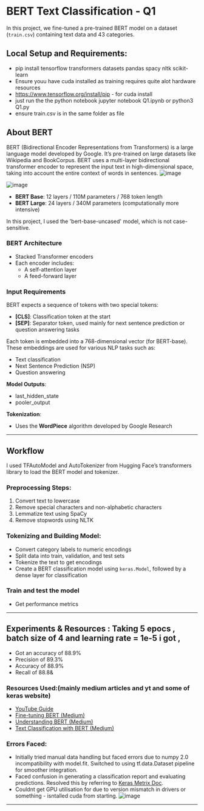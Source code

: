 # BERT Text Classification - Q1

In this project, we fine-tuned a pre-trained BERT model on a dataset (`train.csv`) containing text data and 43 categories.

## Local Setup and Requirements: 

- pip install tensorflow transformers datasets pandas spacy nltk scikit-learn
- Ensure youu have cuda installed as training requires quite alot hardware resources
- https://www.tensorflow.org/install/pip - for cuda install
- just run the the python notebook jupyter notebook Q1.ipynb or python3 Q1.py
- ensure train.csv is in the same folder as file


## About BERT

BERT (Bidirectional Encoder Representations from Transformers) is a large language model developed by Google. It’s pre-trained on large datasets like Wikipedia and BookCorpus. BERT uses a multi-layer bidirectional transformer encoder to represent the input text in high-dimensional space, taking into account the entire context of words in sentences.
![image](https://github.com/user-attachments/assets/eb3f604b-92f3-48ea-8753-e6a0cf38768f)

![image](https://github.com/user-attachments/assets/c6b3a47c-cd28-4fd9-a3e5-1a6723089423)



- **BERT Base**: 12 layers / 110M parameters / 768 token length  
- **BERT Large**: 24 layers / 340M parameters (computationally more intensive)

In this project, I used the 'bert-base-uncased' model, which is not case-sensitive.

### BERT Architecture

- Stacked Transformer encoders
- Each encoder includes:
  - A self-attention layer
  - A feed-forward layer

### Input Requirements

BERT expects a sequence of tokens with two special tokens:
- **[CLS]**: Classification token at the start
- **[SEP]**: Separator token, used mainly for next sentence prediction or question answering tasks

Each token is embedded into a 768-dimensional vector (for BERT-base). These embeddings are used for various NLP tasks such as:
- Text classification
- Next Sentence Prediction (NSP)
- Question answering

**Model Outputs**:
- last_hidden_state
- pooler_output

**Tokenization**:
- Uses the **WordPiece** algorithm developed by Google Research

---

## Workflow

I used TFAutoModel and AutoTokenizer from Hugging Face’s transformers library to load the BERT model and tokenizer.

### Preprocessing Steps:
1. Convert text to lowercase
2. Remove special characters and non-alphabetic characters
3. Lemmatize text using SpaCy
4. Remove stopwords using NLTK

### Tokenizing and Building Model:
- Convert category labels to numeric encodings
- Split data into train, validation, and test sets
- Tokenize the text to get encodings
- Create a BERT classification model using `keras.Model`, followed by a dense layer for classification

### Train and test the model 
 - Get performance metrics

---

## Experiments & Resources : Taking 5 epocs , batch size of 4 and learning rate = 1e-5 i got ,
- Got an accuracy of 88.9%
- Precision of 89.3%
- Accuracy of 88.9%
- Recall of 88.8&


### Resources Used:(mainly medium articles and yt and some of keras website)
- [YouTube Guide](https://www.youtube.com/watch?v=IzbjGaYQB-U&t=558s)
- [Fine-tuning BERT (Medium)](https://medium.com/@heyamit10/fine-tuning-bert-for-classification-a-practical-guide-b8c1c56f252c)
- [Understanding BERT (Medium)](https://medium.com/@shaikhrayyan123/a-comprehensive-guide-to-understanding-bert-from-beginners-to-advanced-2379699e2b51)
- [Text Classification with BERT (Medium)](https://medium.com/@khang.pham.exxact/text-classification-with-bert-7afaacc5e49b)

### Errors Faced:
- Initially tried manual data handling but faced errors due to numpy 2.0 incompatibility with model.fit. Switched to using tf.data.Dataset pipeline for smoother integration.
- Faced confusion in generating a classification report and evaluating predictions. Resolved this by referring to [Keras Metrix Doc](https://keras.io/api/metrics/classification_metrics/#precision-class).
- Couldnt get GPU utilisation for due to version mismatch in drivers or something - isntalled cuda from starting.
  ![image](https://github.com/user-attachments/assets/9f087240-a31e-47f0-8196-fb4b07c2fad4)


---

